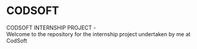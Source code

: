 # CODSOFT

CODSOFT INTERNSHIP PROJECT -
<br>
Welcome to the repository for the internship project undertaken by me at CodSoft

